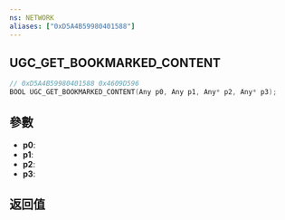 ```yaml
---
ns: NETWORK
aliases: ["0xD5A4B59980401588"]
---
```

## UGC_GET_BOOKMARKED_CONTENT

```c
// 0xD5A4B59980401588 0x4609D596
BOOL UGC_GET_BOOKMARKED_CONTENT(Any p0, Any p1, Any* p2, Any* p3);
```

## 參數
* **p0**: 
* **p1**: 
* **p2**: 
* **p3**: 

## 返回值
